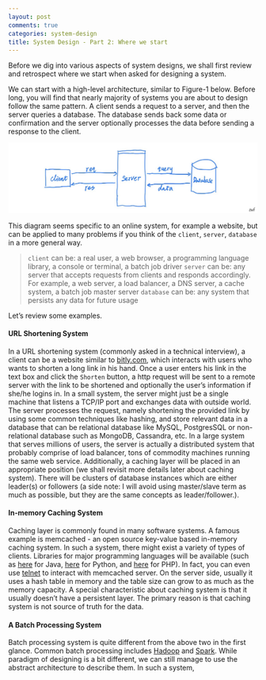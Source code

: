 ```yaml
---
layout: post
comments: true
categories: system-design
title: System Design - Part 2: Where we start
---
```

Before we dig into various aspects of system designs, we shall first review and retrospect where we start when asked for designing a system. 

We can start with a high-level architecture, similar to Figure-1 below. Before long, you will find that nearly majority of systems you are about to design follow the same pattern. A client sends a request to a server, and then the server queries a database. The database sends back some data or confirmation and the server optionally processes the data before sending a response to the client. 

![A Simple System Design to Start](assets/5DE69707-4217-43FB-A7DF-C9ED96E0A99E.jpeg)

This diagram seems specific to an online system, for example a website, but can be applied to many problems if you think of the `client`, `server`, `database` in a more general way. 

> `client` can be: a real user, a web browser, a programming language library, a console or terminal, a batch job driver
> `server` can be: any server that accepts requests from clients and responds accordingly. For example, a web server, a load balancer, a DNS server, a cache system, a batch job master server
> `database` can be: any system that persists any data for future usage

Let’s review some examples.

#### URL Shortening System
In a URL shortening system (commonly asked in a technical interview), a client can be a website similar to [bitly.com](https://bitly.com), which interacts with users who wants to shorten a long link in his hand. Once a user enters his link in the text box and click the `Shorten` button, a http request will be sent to a remote server with the link to be shortened and optionally the user’s information if she/he logins in. In a small system, the server might just be a single machine that listens a TCP/IP port and exchanges data with outside world. The server processes the request, namely shortening the provided link by using some common techniques like hashing, and store relevant data in a database that can be relational database like MySQL, PostgresSQL or non-relational database such as MongoDB, Cassandra, etc. In a large system that serves millions of users, the server is actually a distributed system that probably comprise of load balancer, tons of commodity machines running the same web service. Additionally, a caching layer will be placed in an appropriate position (we shall revisit more details later about caching system). There will be clusters of database instances which are either leader(s) or followers (a side note: I will avoid using master/slave term as much as possible, but they are the same concepts as leader/follower.). 

#### In-memory Caching System
Caching layer is commonly found in many software systems. A famous example is memcached - an open source key-value based in-memory caching system. In such a system, there might exist a variety of types of clients. Libraries for major programming languages will be available (such as [here](https://github.com/dustin/java-memcached-client) for Java, [here](https://github.com/pinterest/pymemcache) for Python, and [here](https://github.com/php-memcached-dev/php-memcached) for PHP). In fact, you can even use [telnet](https://en.wikipedia.org/wiki/Telnet) to interact with memcached server. On the server side, usually it uses a hash table in memory and the table size can grow to as much as the memory capacity. A special characteristic about caching system is that it usually doesn’t have a persistent layer. The primary reason is that caching system is not source of truth for the data.

#### A Batch Processing System

Batch processing system is quite different from the above two in the first glance. Common batch processing includes [Hadoop](https://hadoop.apache.org) and [Spark](https://spark.apache.org). While paradigm of designing is a bit different, we can still manage to use the abstract architecture to describe them. In such a system, 
<!--stackedit_data:
eyJoaXN0b3J5IjpbMTIyODA5MTAzNiwxMTkyNjMyMDU0LDcxOD
I1ODg3MiwtMzAwNzgzNzkxLDE4OTQyODcyNSwxMzAzNDM5NDI5
LC05NjAwNzMzMzIsLTYyMjc4NTgyMiwyMDUzNjY5NDI5LDUxNj
cyNzYwNSwtNDQ3NTAwMjEyLC0xMDg1ODI2MTUsLTEwODU4MjYx
NSwtNjg1OTI0NjM3XX0=
-->